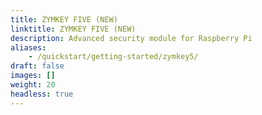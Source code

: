 ```yaml
---
title: ZYMKEY FIVE (NEW)
linktitle: ZYMKEY FIVE (NEW)
description: Advanced security module for Raspberry Pi
aliases:
    - /quickstart/getting-started/zymkey5/
draft: false
images: []
weight: 20
headless: true
---
```

